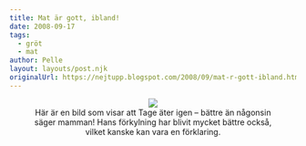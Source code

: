 ```yaml
---
title: Mat är gott, ibland!
date: 2008-09-17
tags: 
  - gröt
  - mat	
author: Pelle
layout: layouts/post.njk
originalUrl: https://nejtupp.blogspot.com/2008/09/mat-r-gott-ibland.html
---
```


<div style="text-align: center;"><img src="../../../../img/_MG_7989_1024pix.jpg">
	<figcaption>Här är en bild som visar att Tage äter igen – bättre än någonsin<br>säger mamman! Hans förkylning har blivit mycket bättre också,<br>vilket kanske kan vara en förklaring.</figcaption>

